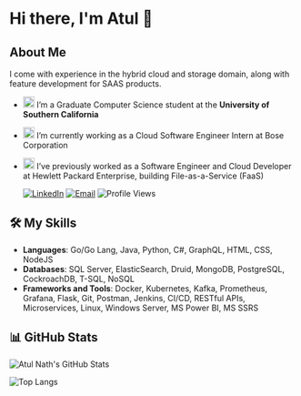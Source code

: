 # Hi there, I'm Atul 👋

## About Me
I come with experience in the hybrid cloud and storage domain, along with feature development for SAAS products.

- <img src="https://github.com/nath9777/nath9777/assets/36671054/6374774f-0d75-4b01-ba2e-568f6c960326" width="20" height="20"> I’m a Graduate Computer Science student at the **University of Southern California**
- <img src="https://github.com/nath9777/nath9777/assets/36671054/69dab8d4-5629-4fed-b607-80b13e5a030b" width="20" height="20"> I’m currently working as a Cloud Software Engineer Intern at Bose Corporation
- <img src="https://github.com/nath9777/nath9777/assets/36671054/1e52962d-5b0d-46d4-abbb-e6dceeebf77c" width="20" height="20"> I’ve previously worked as a Software Engineer and Cloud Developer at Hewlett Packard Enterprise, building File-as-a-Service (FaaS)
  
  [![LinkedIn](https://img.shields.io/badge/-AtulNath-blue?style=flat-square&logo=linkedin&logoColor=white)](https://www.linkedin.com/in/atul-nath-61356a163) 
  [![Email](https://img.shields.io/badge/-nath.atul1@gmail.com-red?style=flat-square&logo=gmail&logoColor=white)](mailto:nath.atul1@gmail.com) 
  ![Profile Views](https://komarev.com/ghpvc/?username=nath9777&color=green)




## 🛠️ My Skills

- **Languages**: Go/Go Lang, Java, Python, C#, GraphQL, HTML, CSS, NodeJS
- **Databases**: SQL Server, ElasticSearch, Druid, MongoDB, PostgreSQL, CockroachDB, T-SQL, NoSQL
- **Frameworks and Tools**: Docker, Kubernetes, Kafka, Prometheus, Grafana, Flask, Git, Postman, Jenkins, CI/CD, RESTful APIs, Microservices, Linux, Windows Server, MS Power BI, MS SSRS

## 📊 GitHub Stats

![Atul Nath's GitHub Stats](https://github-readme-stats.vercel.app/api?username=nath9777&show_icons=true&theme=radical)

![Top Langs](https://github-readme-stats.vercel.app/api/top-langs/?username=nath9777&layout=compact&theme=radical)

